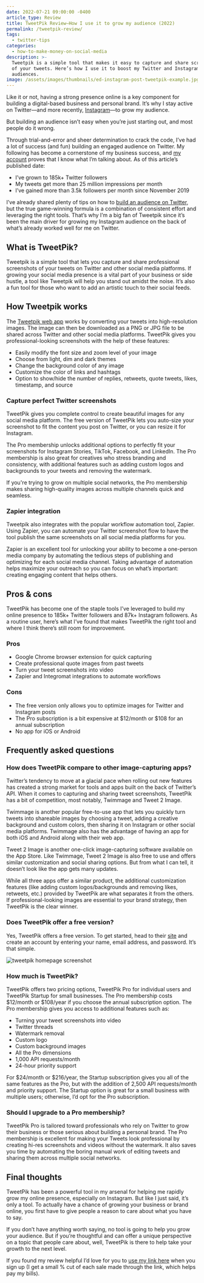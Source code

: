 ```yaml
---
date: 2022-07-21 09:00:00 -0400
article_type: Review
title: TweetPik Review—How I use it to grow my audience (2022)
permalink: /tweetpik-review/
tags:
  - twitter-tips
categories:
  - how-to-make-money-on-social-media
description: >-
  Tweetpik is a simple tool that makes it easy to capture and share screenshots
  of your tweets. Here’s how I use it to boost my Twitter and Instagram
  audiences.
image: /assets/images/thumbnails/ed-instagram-post-tweetpik-example.jpg
---
```

Like it or not, having a strong presence online is a key component for building a digital-based business and personal brand. It’s why I stay active on Twitter—and more recently, [Instagram](https://www.instagram.com/edlatimore/)—to grow my audience.

But building an audience isn’t easy when you’re just starting out, and most people do it wrong.

Through trial-and-error and sheer determination to crack the code, I’ve had a lot of success (and fun) building an engaged audience on Twitter. My following has become a cornerstone of my business success, and [my account](https://twitter.com/EdLatimore) proves that I know what I’m talking about. As of this article’s published date:

* I’ve grown to 185k+ Twitter followers
* My tweets get more than 25 million impressions per month
* I’ve gained more than 3.5k followers per month since November 2019

I’ve already shared plenty of tips on how to [build an audience on Twitter](https://edlatimore.com/how-to-get-more-twitter-followers/), but the true game-winning formula is a combination of consistent effort and leveraging the right tools. That’s why I’m a big fan of Tweetpik since it’s been the main driver for growing my Instagram audience on the back of what’s already worked well for me on Twitter.

## What is TweetPik?

Tweetpik is a simple tool that lets you capture and share professional screenshots of your tweets on Twitter and other social media platforms. If growing your social media presence is a vital part of your business or side hustle, a tool like Tweetpik will help you stand out amidst the noise. It’s also a fun tool for those who want to add an artistic touch to their social feeds.

## How Tweetpik works

The [Tweetpik web app](https://gumroad.com/a/917726323/occrm) works by converting your tweets into high-resolution images. The image can then be downloaded as a PNG or JPG file to be shared across Twitter and other social media platforms. TweetPik gives you professional-looking screenshots with the help of these features:

* Easily modify the font size and zoom level of your image
* Choose from light, dim and dark themes
* Change the background color of any image
* Customize the color of links and hashtags
* Option to show/hide the number of replies, retweets, quote tweets, likes, timestamp, and source

### Capture perfect Twitter screenshots

TweetPik gives you complete control to create beautiful images for any social media platform. The free version of TweetPik lets you auto-size your screenshot to fit the content you post on Twitter, or you can resize it for Instagram.

The Pro membership unlocks additional options to perfectly fit your screenshots for Instagram Stories, TikTok, Facebook, and LinkedIn. The Pro membership is also great for creatives who stress branding and consistency, with additional features such as adding custom logos and backgrounds to your tweets and removing the watermark.

If you're trying to grow on multiple social networks, the Pro membership makes sharing high-quality images across multiple channels quick and seamless.

### Zapier integration

Tweetpik also integrates with the popular workflow automation tool, Zapier. Using Zapier, you can automate your Twitter screenshot flow to have the tool publish the same screenshots on all social media platforms for you.

Zapier is an excellent tool for unlocking your ability to become a one-person media company by automating the tedious steps of publishing and optimizing for each social media channel. Taking advantage of automation helps maximize your outreach so you can focus on what’s important: creating engaging content that helps others.

## Pros & cons

TweetPik has become one of the staple tools I’ve leveraged to build my online presence to 185k+ Twitter followers and 87k+ Instagram followers. As a routine user, here’s what I’ve found that makes TweetPik the right tool and where I think there’s still room for improvement.

### Pros

* Google Chrome browser extension for quick capturing
* Create professional quote images from past tweets
* Turn your tweet screenshots into video
* Zapier and Integromat integrations to automate workflows

### Cons

* The free version only allows you to optimize images for Twitter and Instagram posts
* The Pro subscription is a bit expensive at $12/month or $108 for an annual subscription
* No app for iOS or Android

## Frequently asked questions

### How does TweetPik compare to other image-capturing apps?

Twitter’s tendency to move at a glacial pace when rolling out new features has created a strong market for tools and apps built on the back of Twitter’s API. When it comes to capturing and sharing tweet screenshots, TweetPik has a bit of competition, most notably, Twimmage and Tweet 2 Image.

Twimmage is another popular free-to-use app that lets you quickly turn tweets into shareable images by choosing a tweet, adding a creative background and custom colors, then sharing it on Instagram or other social media platforms. Twimmage also has the advantage of having an app for both iOS and Android along with their web app.

Tweet 2 Image is another one-click image-capturing software available on the App Store. Like Twimmage, Tweet 2 Image is also free to use and offers similar customization and social sharing options. But from what I can tell, it doesn’t look like the app gets many updates.

While all three apps offer a similar product, the additional customization features (like adding custom logos/backgrounds and removing likes, retweets, etc.) provided by TweetPik are what separates it from the others. If professional-looking images are essential to your brand strategy, then TweetPik is the clear winner.

### Does TweetPik offer a free version?

Yes, TweetPik offers a free version. To get started, head to their [site](https://gumroad.com/a/917726323/occrm) and create an account by entering your name, email address, and password. It’s that simple.

![tweetpik homepage screenshot](/assets/images/drafts/tweetpik-homepage-screenshot.png)

### How much is TweetPik?

TweetPik offers two pricing options, TweetPik Pro for individual users and TweetPik Startup for small businesses. The Pro membership costs $12/month or $108/year if you choose the annual subscription option. The Pro membership gives you access to additional features such as:

* Turning your tweet screenshots into video
* Twitter threads
* Watermark removal
* Custom logo
* Custom background images
* All the Pro dimensions
* 1,000 API requests/month
* 24-hour priority support

For $24/month or $216/year, the Startup subscription gives you all of the same features as the Pro, but with the addition of 2,500 API requests/month and priority support. The Startup option is great for a small business with multiple users; otherwise, I’d opt for the Pro subscription.

### Should I upgrade to a Pro membership?

TweetPik Pro is tailored toward professionals who rely on Twitter to grow their business or those serious about building a personal brand. The Pro membership is excellent for making your Tweets look professional by creating hi-res screenshots and videos without the watermark. It also saves you time by automating the boring manual work of editing tweets and sharing them across multiple social networks.

## Final thoughts

TweetPik has been a powerful tool in my arsenal for helping me rapidly grow my online presence, especially on Instagram. But like I just said, it’s only a tool. To actually have a chance of growing your business or brand online, you first have to give people a reason to care about what you have to say.

If you don’t have anything worth saying, no tool is going to help you grow your audience. But if you’re thoughtful and can offer a unique perspective on a topic that people care about, well, TweetPik is there to help take your growth to the next level.

If you found my review helpful I’d love for you to [use my link here](https://gumroad.com/a/917726323/occrm) when you sign up (I get a small % cut of each sale made through the link, which helps pay my bills).